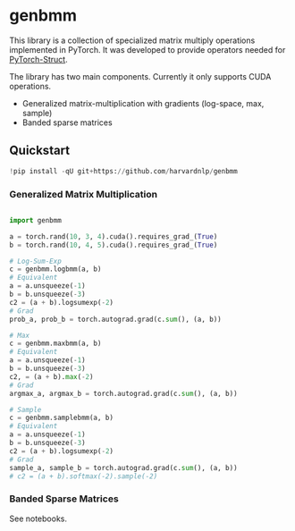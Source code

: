 # genbmm

This library is a collection of specialized matrix multiply operations implemented in PyTorch. It was developed to provide operators needed for [PyTorch-Struct](https://github.com/harvardnlp/pytorch-struct). 

The library has two main components. Currently it only supports CUDA operations.  

* Generalized matrix-multiplication with gradients (log-space, max, sample)
* Banded sparse matrices


## Quickstart 

```python
!pip install -qU git+https://github.com/harvardnlp/genbmm
```
### Generalized Matrix Multiplication

```python

import genbmm

a = torch.rand(10, 3, 4).cuda().requires_grad_(True)
b = torch.rand(10, 4, 5).cuda().requires_grad_(True)

# Log-Sum-Exp
c = genbmm.logbmm(a, b)
# Equivalent
a = a.unsqueeze(-1)
b = b.unsqueeze(-3)
c2 = (a + b).logsumexp(-2)
# Grad
prob_a, prob_b = torch.autograd.grad(c.sum(), (a, b))

# Max
c = genbmm.maxbmm(a, b)
# Equivalent
a = a.unsqueeze(-1)
b = b.unsqueeze(-3)
c2, = (a + b).max(-2)
# Grad
argmax_a, argmax_b = torch.autograd.grad(c.sum(), (a, b))

# Sample
c = genbmm.samplebmm(a, b)
# Equivalent
a = a.unsqueeze(-1)
b = b.unsqueeze(-3)
c2 = (a + b).logsumexp(-2)
# Grad
sample_a, sample_b = torch.autograd.grad(c.sum(), (a, b))
# c2 = (a + b).softmax(-2).sample(-2)
```

### Banded Sparse Matrices

See notebooks. 




